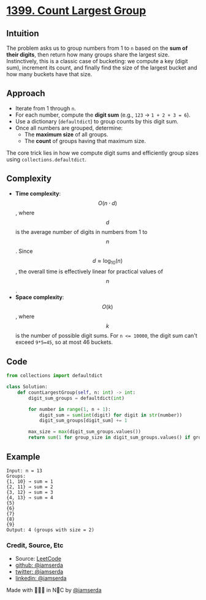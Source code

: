 # [1399. Count Largest Group](https://leetcode.com/problems/count-largest-group/description/)

## Intuition
The problem asks us to group numbers from 1 to `n` based on the **sum of their digits**, then return how many groups share the largest size. Instinctively, this is a classic case of bucketing: we compute a key (digit sum), increment its count, and finally find the size of the largest bucket and how many buckets have that size.

## Approach
- Iterate from 1 through `n`.
- For each number, compute the **digit sum** (e.g., `123` → `1 + 2 + 3 = 6`).
- Use a dictionary (`defaultdict`) to group counts by this digit sum.
- Once all numbers are grouped, determine:
  - The **maximum size** of all groups.
  - The **count** of groups having that maximum size.

The core trick lies in how we compute digit sums and efficiently group sizes using `collections.defaultdict`.

## Complexity
- **Time complexity**: $$O(n \cdot d)$$, where $$d$$ is the average number of digits in numbers from 1 to $$n$$. Since $$d \approx \log_{10}(n)$$, the overall time is effectively linear for practical values of $$n$$.
- **Space complexity**: $$O(k)$$, where $$k$$ is the number of possible digit sums. For `n <= 10000`, the digit sum can't exceed `9*5=45`, so at most 46 buckets.

## Code
```python
from collections import defaultdict

class Solution:
    def countLargestGroup(self, n: int) -> int:
        digit_sum_groups = defaultdict(int)

        for number in range(1, n + 1):
            digit_sum = sum(int(digit) for digit in str(number))
            digit_sum_groups[digit_sum] += 1

        max_size = max(digit_sum_groups.values())
        return sum(1 for group_size in digit_sum_groups.values() if group_size == max_size)
```

## Example
```plaintext
Input: n = 13
Groups:
{1, 10} → sum = 1
{2, 11} → sum = 2
{3, 12} → sum = 3
{4, 13} → sum = 4
{5}
{6}
{7}
{8}
{9}
Output: 4 (groups with size = 2)
```

### Credit, Source, Etc

- Source: [LeetCode](https://leetcode.com/problems/count-largest-group/description/)
- [github:  @iamserda](https://github.com/iamserda)
- [twitter: @iamserda](https://twitter.com/iamserda)
- [linkedin: @iamserda](https://linkedin.com/in/iamserda)

Made with 🤍🫶🏿 in N🗽C by [@iamserda](https://www.twitter.com/iamserda)
